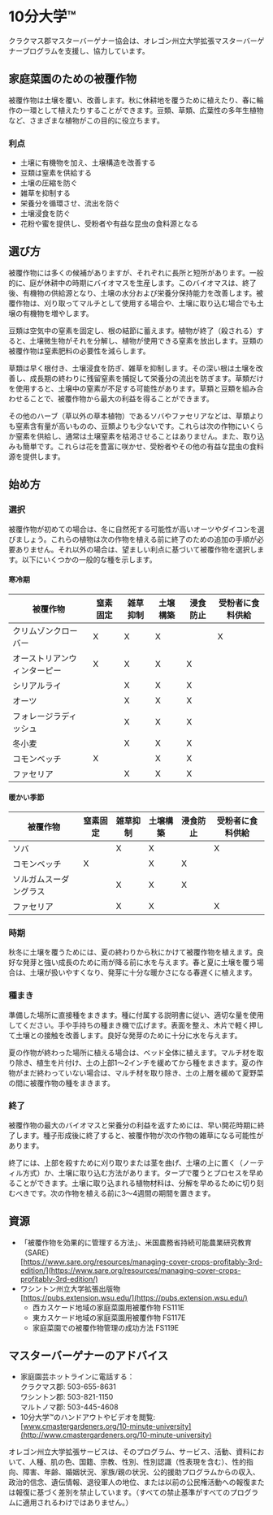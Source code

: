 # 10分大学™

クラクマス郡マスターバーゲナー協会は、オレゴン州立大学拡張マスターバーゲナープログラムを支援し、協力しています。

## 家庭菜園のための被覆作物

被覆作物は土壌を覆い、改善します。秋に休耕地を覆うために植えたり、春に輪作の一環として植えたりすることができます。豆類、草類、広葉性の多年生植物など、さまざまな植物がこの目的に役立ちます。

### 利点
- 土壌に有機物を加え、土壌構造を改善する
- 豆類は窒素を供給する
- 土壌の圧縮を防ぐ
- 雑草を抑制する
- 栄養分を循環させ、流出を防ぐ
- 土壌浸食を防ぐ
- 花粉や蜜を提供し、受粉者や有益な昆虫の食料源となる

## 選び方

被覆作物には多くの候補がありますが、それぞれに長所と短所があります。一般的に、庭が休耕中の時期にバイオマスを生産します。このバイオマスは、終了後、有機物の供給源となり、土壌の水分および栄養分保持能力を改善します。被覆作物は、刈り取ってマルチとして使用する場合や、土壌に取り込む場合でも土壌の有機物を増やします。

豆類は空気中の窒素を固定し、根の結節に蓄えます。植物が終了（殺される）すると、土壌微生物がそれを分解し、植物が使用できる窒素を放出します。豆類の被覆作物は窒素肥料の必要性を減らします。

草類は早く根付き、土壌浸食を防ぎ、雑草を抑制します。その深い根は土壌を改善し、成長期の終わりに残留窒素を捕捉して栄養分の流出を防ぎます。草類だけを使用すると、土壌中の窒素が不足する可能性があります。草類と豆類を組み合わせることで、被覆作物から最大の利益を得ることができます。

その他のハーブ（草以外の草本植物）であるソバやファセリアなどは、草類よりも窒素含有量が高いものの、豆類よりも少ないです。これらは次の作物にいくらか窒素を供給し、通常は土壌窒素を枯渇させることはありません。また、取り込みも簡単です。これらは花を豊富に咲かせ、受粉者やその他の有益な昆虫の食料源を提供します。

## 始め方

### 選択

被覆作物が初めての場合は、冬に自然死する可能性が高いオーツやダイコンを選びましょう。これらの植物は次の作物を植える前に終了のための追加の手順が必要ありません。それ以外の場合は、望ましい利点に基づいて被覆作物を選択します。以下にいくつかの一般的な種を示します。

#### 寒冷期
| 被覆作物         | 窒素固定 | 雑草抑制 | 土壌構築 | 浸食防止 | 受粉者に食料供給 |
|------------------|----------|-----------|----------|----------|------------------|
| クリムゾンクローバー | X        | X         | X        |          | X                |
| オーストリアンウィンターピー | X        | X         | X        | X        |                  |
| シリアルライ     |          | X         | X        | X        |                  |
| オーツ           |          | X         | X        | X        |                  |
| フォレージラディッシュ |          | X         | X        | X        |                  |
| 冬小麦           |          | X         | X        | X        |                  |
| コモンベッチ     | X        |           | X        | X        |                  |
| ファセリア       |          | X         | X        | X        |                  |

#### 暖かい季節
| 被覆作物         | 窒素固定 | 雑草抑制 | 土壌構築 | 浸食防止 | 受粉者に食料供給 |
|------------------|----------|-----------|----------|----------|------------------|
| ソバ             |          | X         | X        |          | X                |
| コモンベッチ     | X        |           | X        | X        |                  |
| ソルガムスーダングラス |          | X         | X        | X        |                  |
| ファセリア       |          | X         | X        |          | X                |

### 時期

秋冬に土壌を覆うためには、夏の終わりから秋にかけて被覆作物を植えます。良好な発芽と強い成長のために雨が降る前に水を与えます。春と夏に土壌を覆う場合は、土壌が扱いやすくなり、発芽に十分な暖かさになる春遅くに植えます。

### 種まき

準備した場所に直接種をまきます。種に付属する説明書に従い、適切な量を使用してください。手や手持ちの種まき機で広げます。表面を整え、木片で軽く押して土壌との接触を改善します。良好な発芽のために十分に水を与えます。

夏の作物が終わった場所に植える場合は、ベッド全体に植えます。マルチ材を取り除き、植生を片付け、土の上部1〜2インチを緩めてから種をまきます。夏の作物がまだ終わっていない場合は、マルチ材を取り除き、土の上層を緩めて夏野菜の間に被覆作物の種をまきます。

### 終了

被覆作物の最大のバイオマスと栄養分の利益を返すためには、早い開花時期に終了します。種子形成後に終了すると、被覆作物が次の作物の雑草になる可能性があります。

終了には、上部を殺すために刈り取りまたは茎を曲げ、土壌の上に置く（ノーティル方式）か、土壌に取り込む方法があります。タープで覆うとプロセスを早めることができます。土壌に取り込まれる植物材料は、分解を早めるために切り刻むべきです。次の作物を植える前に3〜4週間の期間を置きます。

## 資源
- 「被覆作物を効果的に管理する方法」、米国農務省持続可能農業研究教育（SARE）  
  [https://www.sare.org/resources/managing-cover-crops-profitably-3rd-edition/](https://www.sare.org/resources/managing-cover-crops-profitably-3rd-edition/)
- ワシントン州立大学拡張出版物  
  [https://pubs.extension.wsu.edu/](https://pubs.extension.wsu.edu/)
  - 西カスケード地域の家庭菜園用被覆作物 FS111E
  - 東カスケード地域の家庭菜園用被覆作物 FS117E
  - 家庭菜園での被覆作物管理の成功方法 FS119E

## マスターバーゲナーのアドバイス
- 家庭園芸ホットラインに電話する：  
  クラクマス郡: 503-655-8631  
  ワシントン郡: 503-821-1150  
  マルトノマ郡: 503-445-4608
- 10分大学™のハンドアウトやビデオを閲覧:  
  [www.cmastergardeners.org/10-minute-university](http://www.cmastergardeners.org/10-minute-university)

オレゴン州立大学拡張サービスは、そのプログラム、サービス、活動、資料において、人種、肌の色、国籍、宗教、性別、性別認識（性表現を含む）、性的指向、障害、年齢、婚姻状況、家族/親の状況、公的援助プログラムからの収入、政治的信念、遺伝情報、退役軍人の地位、または以前の公民権活動への報復または報復に基づく差別を禁止しています。（すべての禁止基準がすべてのプログラムに適用されるわけではありません。）